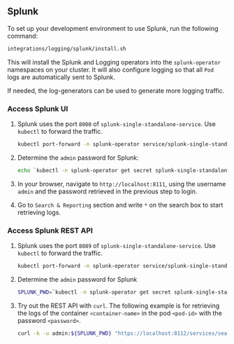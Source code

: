 ## Splunk

To set up your development environment to use Splunk, run the following command:
```bash
integrations/logging/splunk/install.sh
```

This will install the Splunk and Logging operators into the `splunk-operator` namespaces on your cluster.
It will also configure logging so that all `Pod` logs are automatically sent to Splunk.

If needed, the log-generators can be used to generate more logging traffic.

### Access Splunk UI

1. Splunk uses the port `8000` of `splunk-single-standalone-service`. Use `kubectl` to forward the traffic.
    ```bash
    kubectl port-forward -n splunk-operator service/splunk-single-standalone-service 8111:8000
    ```
1. Determine the `admin` password for Splunk:
    ```bash
    echo `kubectl -n splunk-operator get secret splunk-single-standalone-secret-v1 -o jsonpath='{.data.password}' | base64 --decode`
    ```
1. In your browser, navigate to `http://localhost:8111`, using the username `admin` and the password
   retrieved in the previous step to login.

1. Go to `Search & Reporting` section and write `*` on the search box to start retrieving logs.

### Access Splunk REST API

1. Splunk uses the port `8089` of `splunk-single-standalone-service`. Use `kubectl` to forward the traffic.
    ```bash
    kubectl port-forward -n splunk-operator service/splunk-single-standalone-service 8112:8089
    ```
1. Determine the `admin` password for Splunk
    ```bash
    SPLUNK_PWD=`kubectl -n splunk-operator get secret splunk-single-standalone-secret-v1 -o jsonpath='{.data.password}' | base64 --decode`
    ```
1. Try out the REST API with `curl`. The following example is for retrieving the logs of the container `<container-name>`
   in the pod `<pod-id>` with the password `<password>`.
   ```bash
   curl -k -u admin:${SPLUNK_PWD} "https://localhost:8112/services/search/jobs/export?search=search%20%2A%20%7C%20spath%20%22kubernetes.pod_id%22%20%7C%20search%20%22kubernetes.pod_id%22%3D%22<pod-id>%22%20%7C%20spath%20%22kubernetes.container_name%22%20%7C%20search%20%22kubernetes.container_name%22%3D%22<container-name>%22%20%7C%20sort%20time%20%7C%20table%20%22message%22&output_mode=json"
   ```
